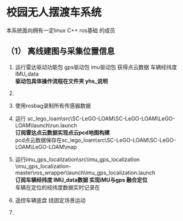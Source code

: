 # 校园无人摆渡车系统  
本系统面向拥有一定linux C++ ros基础 的成员  
##  （1） 离线建图与采集位置信息  
1. 运行雷达驱动功能包 gps驱动包 imu驱动包 获得点云数据 车辆经纬度 IMU_data  
   **驱动包具体操作流程在文件夹 yhs_说明**  
  
2.
3. 使用rosbag录制所有传感器数据
4. 运行 sc_lego_loam\src\SC-LeGO-LOAM\SC-LeGO-LOAM\LeGO-LOAM\launch\run.launch  
   **订阅雷达点云数据实现点云pcd地图构建**  
   pcd点云数据保存在sc_lego_loam\src\SC-LeGO-LOAM\SC-LeGO-LOAM\LeGO-LOAM\map  
     
5. 运行imu_gps_localization\src\imu_gps_localization  
   \imu_gps_localization-master\ros_wrapper\launch\imu_gps_localization.launch  
   **订阅车辆经纬度 IMU_data数据 实现iMU与gps 融合定位**  
   车辆在定位的经纬度数据实时记录在
3. 遥控车辆底盘 绕固定场景运动 
5. 
